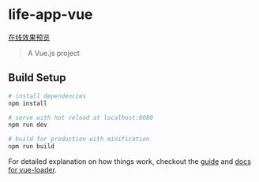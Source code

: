 # life-app-vue
[在线效果预览][1]
> A Vue.js project


## Build Setup

``` bash
# install dependencies
npm install

# serve with hot reload at localhost:8080
npm run dev

# build for production with minification
npm run build
```

For detailed explanation on how things work, checkout the [guide](http://vuejs-templates.github.io/webpack/) and [docs for vue-loader](http://vuejs.github.io/vue-loader).


  [1]: http://test.clibchina.com/#/index
